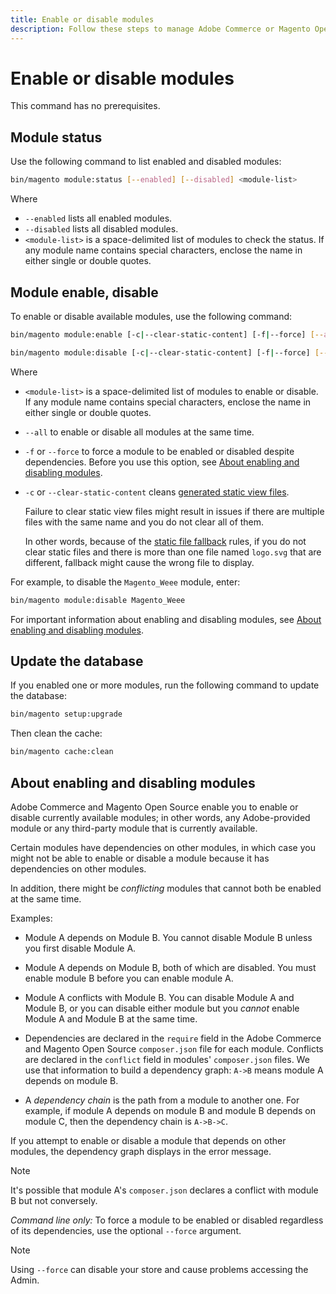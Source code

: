 ```yaml
---
title: Enable or disable modules
description: Follow these steps to manage Adobe Commerce or Magento Open Source modules.
---
```


# Enable or disable modules

This command has no prerequisites.

## Module status

Use the following command to list enabled and disabled modules:

```bash
bin/magento module:status [--enabled] [--disabled] <module-list>
```

Where

*  `--enabled` lists all enabled modules.
*  `--disabled` lists all disabled modules.
*  `<module-list>` is a space-delimited list of modules to check the status. If any module name contains special characters, enclose the name in either single or double quotes.

## Module enable, disable

To enable or disable available modules, use the following command:

```bash
bin/magento module:enable [-c|--clear-static-content] [-f|--force] [--all] <module-list>
```

```bash
bin/magento module:disable [-c|--clear-static-content] [-f|--force] [--all] <module-list>
```

Where

*  `<module-list>` is a space-delimited list of modules to enable or disable. If any module name contains special characters, enclose the name in either single or double quotes.
*  `--all` to enable or disable all modules at the same time.
*  `-f` or `--force` to force a module to be enabled or disabled despite dependencies. Before you use this option, see [About enabling and disabling modules](#about-enabling-and-disabling-modules).
*  `-c` or `--clear-static-content` cleans [generated static view files](../../configuration/cli/static-view-file-deployment.md).

   Failure to clear static view files might result in issues if there are multiple files with the same name and you do not clear all of them.

   In other words, because of the [static file fallback](../../configuration/cli/static-view-file-deployment.md) rules, if you do not clear static files and there is more than one file named `logo.svg` that are different, fallback might cause the wrong file to display.

For example, to disable the `Magento_Weee` module, enter:

```bash
bin/magento module:disable Magento_Weee
```

For important information about enabling and disabling modules, see [About enabling and disabling modules](#about-enabling-and-disabling-modules).

## Update the database

If you enabled one or more modules, run the following command to update the database:

```bash
bin/magento setup:upgrade
```

Then clean the cache:

```bash
bin/magento cache:clean
```

## About enabling and disabling modules

Adobe Commerce and Magento Open Source enable you to enable or disable currently available modules; in other words, any Adobe-provided module or any third-party module that is currently available.

Certain modules have dependencies on other modules, in which case you might not be able to enable or disable a module because it has dependencies on other modules.

In addition, there might be *conflicting* modules that cannot both be enabled at the same time.

Examples:

*  Module A depends on Module B. You cannot disable Module B unless you first disable Module A.

*  Module A depends on Module B, both of which are disabled. You must enable module B before you can enable module A.

*  Module A conflicts with Module B. You can disable Module A and Module B, or you can disable either module but you *cannot* enable Module A and Module B at the same time.

*  Dependencies are declared in the `require` field in the Adobe Commerce and Magento Open Source `composer.json` file for each module. Conflicts are declared in the `conflict` field in modules' `composer.json` files. We use that information to build a dependency graph: `A->B` means module A depends on module B.

*  A *dependency chain* is the path from a module to another one. For example, if module A depends on module B and module B depends on module C, then the dependency chain is `A->B->C`.

If you attempt to enable or disable a module that depends on other modules, the dependency graph displays in the error message.

>[!NOTE]
>
>It's possible that module A's `composer.json` declares a conflict with module B but not conversely.

*Command line only:* To force a module to be enabled or disabled regardless of its dependencies, use the optional `--force` argument.

>[!NOTE]
>
>Using `--force` can disable your store and cause problems accessing the Admin.
